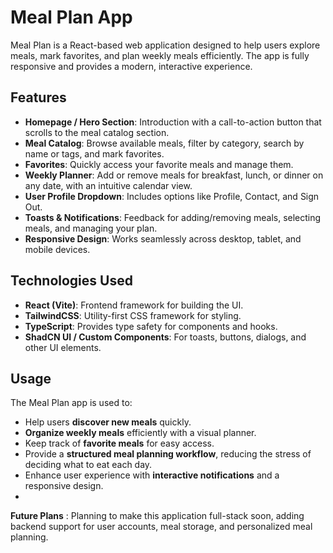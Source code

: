 # Meal Plan App

Meal Plan is a React-based web application designed to help users explore meals, mark favorites, and plan weekly meals efficiently. The app is fully responsive and provides a modern, interactive experience.

## Features

- **Homepage / Hero Section**: Introduction with a call-to-action button that scrolls to the meal catalog section.
- **Meal Catalog**: Browse available meals, filter by category, search by name or tags, and mark favorites.
- **Favorites**: Quickly access your favorite meals and manage them.
- **Weekly Planner**: Add or remove meals for breakfast, lunch, or dinner on any date, with an intuitive calendar view.
- **User Profile Dropdown**: Includes options like Profile, Contact, and Sign Out.
- **Toasts & Notifications**: Feedback for adding/removing meals, selecting meals, and managing your plan.
- **Responsive Design**: Works seamlessly across desktop, tablet, and mobile devices.

## Technologies Used

- **React (Vite)**: Frontend framework for building the UI.
- **TailwindCSS**: Utility-first CSS framework for styling.
- **TypeScript**: Provides type safety for components and hooks.
- **ShadCN UI / Custom Components**: For toasts, buttons, dialogs, and other UI elements.

## Usage

The Meal Plan app is used to:

- Help users **discover new meals** quickly.
- **Organize weekly meals** efficiently with a visual planner.
- Keep track of **favorite meals** for easy access.
- Provide a **structured meal planning workflow**, reducing the stress of deciding what to eat each day.
- Enhance user experience with **interactive notifications** and a responsive design.
- 
**Future Plans** : Planning to make this application full-stack soon, adding backend support for user accounts, meal storage, and personalized meal planning.
